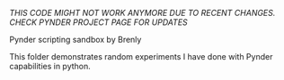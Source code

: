 *THIS CODE MIGHT NOT WORK ANYMORE DUE TO RECENT CHANGES. CHECK PYNDER PROJECT PAGE FOR UPDATES*

Pynder scripting sandbox by Brenly

This folder demonstrates random experiments I have done with Pynder capabilities in python.
